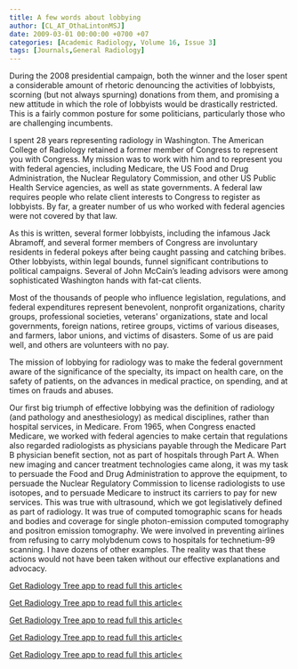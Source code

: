 ```yaml
---
title: A few words about lobbying
author: [CL_AT_OthaLintonMSJ]
date: 2009-03-01 00:00:00 +0700 +07
categories: [Academic Radiology, Volume 16, Issue 3]
tags: [Journals,General Radiology]
---
```

During the 2008 presidential campaign, both the winner and the loser spent a considerable amount of rhetoric denouncing the activities of lobbyists, scorning (but not always spurning) donations from them, and promising a new attitude in which the role of lobbyists would be drastically restricted. This is a fairly common posture for some politicians, particularly those who are challenging incumbents.

I spent 28 years representing radiology in Washington. The American College of Radiology retained a former member of Congress to represent you with Congress. My mission was to work with him and to represent you with federal agencies, including Medicare, the US Food and Drug Administration, the Nuclear Regulatory Commission, and other US Public Health Service agencies, as well as state governments. A federal law requires people who relate client interests to Congress to register as lobbyists. By far, a greater number of us who worked with federal agencies were not covered by that law.

As this is written, several former lobbyists, including the infamous Jack Abramoff, and several former members of Congress are involuntary residents in federal pokeys after being caught passing and catching bribes. Other lobbyists, within legal bounds, funnel significant contributions to political campaigns. Several of John McCain’s leading advisors were among sophisticated Washington hands with fat-cat clients.

Most of the thousands of people who influence legislation, regulations, and federal expenditures represent benevolent, nonprofit organizations, charity groups, professional societies, veterans' organizations, state and local governments, foreign nations, retiree groups, victims of various diseases, and farmers, labor unions, and victims of disasters. Some of us are paid well, and others are volunteers with no pay.

The mission of lobbying for radiology was to make the federal government aware of the significance of the specialty, its impact on health care, on the safety of patients, on the advances in medical practice, on spending, and at times on frauds and abuses.

Our first big triumph of effective lobbying was the definition of radiology (and pathology and anesthesiology) as medical disciplines, rather than hospital services, in Medicare. From 1965, when Congress enacted Medicare, we worked with federal agencies to make certain that regulations also regarded radiologists as physicians payable through the Medicare Part B physician benefit section, not as part of hospitals through Part A. When new imaging and cancer treatment technologies came along, it was my task to persuade the Food and Drug Administration to approve the equipment, to persuade the Nuclear Regulatory Commission to license radiologists to use isotopes, and to persuade Medicare to instruct its carriers to pay for new services. This was true with ultrasound, which we got legislatively defined as part of radiology. It was true of computed tomographic scans for heads and bodies and coverage for single photon-emission computed tomography and positron emission tomography. We were involved in preventing airlines from refusing to carry molybdenum cows to hospitals for technetium-99 scanning. I have dozens of other examples. The reality was that these actions would not have been taken without our effective explanations and advocacy.

[Get Radiology Tree app to read full this article<](https://clinicalpub.com/app)

[Get Radiology Tree app to read full this article<](https://clinicalpub.com/app)

[Get Radiology Tree app to read full this article<](https://clinicalpub.com/app)

[Get Radiology Tree app to read full this article<](https://clinicalpub.com/app)

[Get Radiology Tree app to read full this article<](https://clinicalpub.com/app)